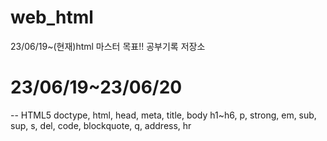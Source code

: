 # web_html
23/06/19~(현재)html 마스터 목표!! 공부기록 저장소

# 23/06/19~23/06/20
--
HTML5 doctype, html, head, meta, title, body
h1~h6, p, strong, em, sub, sup, s, del, code, blockquote, q,
address, hr
